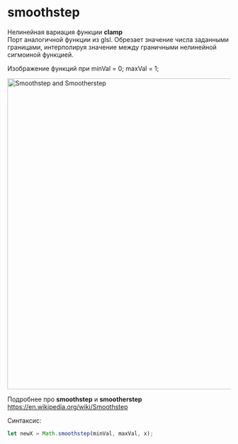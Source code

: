# smoothstep

Нелинейная вариация функции **clamp**  
Порт аналогичной функции из glsl. Обрезает значение числа заданными границами, интерполируя значение между граничными нелинейной сигмоиной функцией.

Изображение функций при minVal = 0; maxVal = 1; 

<img src="https://upload.wikimedia.org/wikipedia/commons/5/57/Smoothstep_and_Smootherstep.svg" alt="Smoothstep and Smootherstep" width="700"/>

Подробнее про **smoothstep** и **smootherstep** https://en.wikipedia.org/wiki/Smoothstep  

Синтаксис:
```javaScript
let newX = Math.smoothstep(minVal, maxVal, x);
```